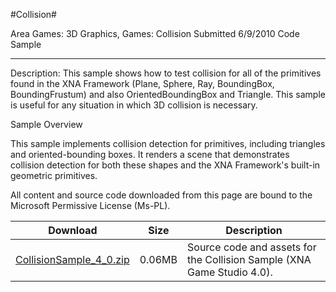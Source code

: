 #Collision#

Area
Games: 3D Graphics, Games: Collision
Submitted
6/9/2010
Code Sample

---

Description:
This sample shows how to test collision for all of the primitives found in the XNA Framework (Plane, Sphere, Ray, BoundingBox, BoundingFrustum) and also OrientedBoundingBox and Triangle. This sample is useful for any situation in which 3D collision is necessary.

Sample Overview

This sample implements collision detection for primitives, including triangles and oriented-bounding boxes. It renders a scene that demonstrates collision detection for both these shapes and the XNA Framework's built-in geometric primitives.


All content and source code downloaded from this page are bound to the Microsoft Permissive License (Ms-PL).

Download | Size | Description
---|---|---|
[CollisionSample_4_0.zip](https://github.com/simondarksidej/XNAGameStudio/blob/master/Samples/CollisionSample_4_0.zip?raw=true) | 0.06MB | Source code and assets for the Collision Sample (XNA Game Studio 4.0). 